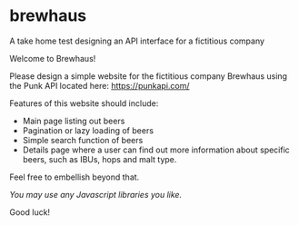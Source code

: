 # brewhaus
A take home test designing an API interface for a fictitious company

Welcome to Brewhaus!

Please design a simple website for the fictitious company Brewhaus using the Punk API located here: https://punkapi.com/

Features of this website should include:
- Main page listing out beers
- Pagination or lazy loading of beers
- Simple search function of beers
- Details page where a user can find out more information about specific beers, such as IBUs, hops and malt type.

Feel free to embellish beyond that.

_You may use any Javascript libraries you like._

Good luck!
